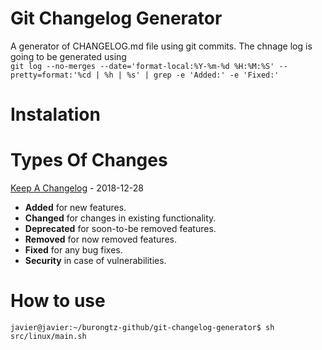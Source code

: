 # Git Changelog Generator
A generator of CHANGELOG.md file using git commits.
The chnage log is going to be generated using \
`git log --no-merges --date='format-local:%Y-%m-%d %H:%M:%S' --pretty=format:'%cd | %h | %s' | grep -e 'Added:' -e 'Fixed:'`

# Instalation

# Types Of Changes 
[Keep A Changelog](https://keepachangelog.com/en/1.0.0/) - 2018-12-28
- **Added** for new features.
- **Changed** for changes in existing functionality.
- **Deprecated** for soon-to-be removed features.
- **Removed** for now removed features.
- **Fixed** for any bug fixes.
- **Security** in case of vulnerabilities.

# How to use
`javier@javier:~/burongtz-github/git-changelog-generator$ sh src/linux/main.sh`
